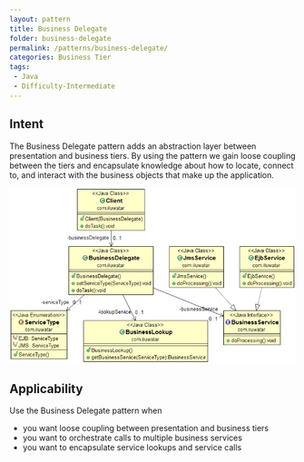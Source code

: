```yaml
---
layout: pattern
title: Business Delegate
folder: business-delegate
permalink: /patterns/business-delegate/
categories: Business Tier
tags:
 - Java
 - Difficulty-Intermediate
---
```


## Intent
The Business Delegate pattern adds an abstraction layer between
presentation and business tiers. By using the pattern we gain loose coupling
between the tiers and encapsulate knowledge about how to locate, connect to,
and interact with the business objects that make up the application.

![alt text](./etc/business-delegate.png "Business Delegate")

## Applicability
Use the Business Delegate pattern when

* you want loose coupling between presentation and business tiers
* you want to orchestrate calls to multiple business services
* you want to encapsulate service lookups and service calls

